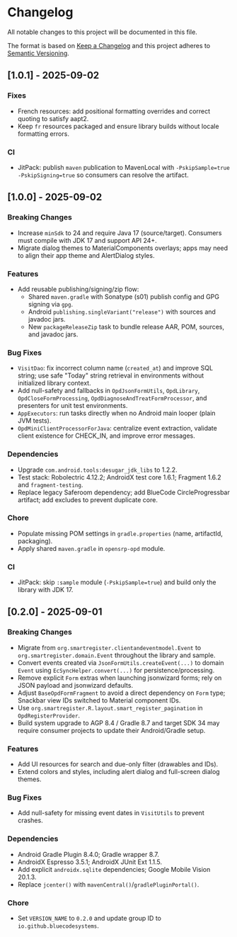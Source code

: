 
# Changelog
All notable changes to this project will be documented in this file.

The format is based on [Keep a Changelog](http://keepachangelog.com/en/1.0.0/)
and this project adheres to [Semantic Versioning](http://semver.org/spec/v2.0.0.html).

## [1.0.1] - 2025-09-02

### Fixes
- French resources: add positional formatting overrides and correct quoting to satisfy aapt2.
- Keep `fr` resources packaged and ensure library builds without locale formatting errors.

### CI
- JitPack: publish `maven` publication to MavenLocal with `-PskipSample=true -PskipSigning=true` so consumers can resolve the artifact.

## [1.0.0] - 2025-09-02

### Breaking Changes
- Increase `minSdk` to 24 and require Java 17 (source/target). Consumers must compile with JDK 17 and support API 24+.
- Migrate dialog themes to MaterialComponents overlays; apps may need to align their app theme and AlertDialog styles.

### Features
- Add reusable publishing/signing/zip flow:
  - Shared `maven.gradle` with Sonatype (s01) publish config and GPG signing via `gpg`.
  - Android `publishing.singleVariant("release")` with sources and javadoc jars.
  - New `packageReleaseZip` task to bundle release AAR, POM, sources, and javadoc jars.

### Bug Fixes
- `VisitDao`: fix incorrect column name (`created_at`) and improve SQL string; use safe "Today" string retrieval in environments without initialized library context.
- Add null-safety and fallbacks in `OpdJsonFormUtils`, `OpdLibrary`, `OpdCloseFormProcessing`, `OpdDiagnoseAndTreatFormProcessor`, and presenters for unit test environments.
- `AppExecutors`: run tasks directly when no Android main looper (plain JVM tests).
- `OpdMiniClientProcessorForJava`: centralize event extraction, validate client existence for CHECK_IN, and improve error messages.

### Dependencies
- Upgrade `com.android.tools:desugar_jdk_libs` to 1.2.2.
- Test stack: Robolectric 4.12.2; AndroidX test core 1.6.1; Fragment 1.6.2 and `fragment-testing`.
- Replace legacy Saferoom dependency; add BlueCode CircleProgressbar artifact; add excludes to prevent duplicate core.

### Chore
- Populate missing POM settings in `gradle.properties` (name, artifactId, packaging).
- Apply shared `maven.gradle` in `opensrp-opd` module.

### CI
- JitPack: skip `:sample` module (`-PskipSample=true`) and build only the library with JDK 17.

## [0.2.0] - 2025-09-01

### Breaking Changes
- Migrate from `org.smartregister.clientandeventmodel.Event` to `org.smartregister.domain.Event` throughout the library and sample.
- Convert events created via `JsonFormUtils.createEvent(...)` to domain `Event` using `EcSyncHelper.convert(...)` for persistence/processing.
- Remove explicit `Form` extras when launching jsonwizard forms; rely on JSON payload and jsonwizard defaults.
- Adjust `BaseOpdFormFragment` to avoid a direct dependency on `Form` type; Snackbar view IDs switched to Material component IDs.
- Use `org.smartregister.R.layout.smart_register_pagination` in `OpdRegisterProvider`.
- Build system upgrade to AGP 8.4 / Gradle 8.7 and target SDK 34 may require consumer projects to update their Android/Gradle setup.

### Features
- Add UI resources for search and due-only filter (drawables and IDs).
- Extend colors and styles, including alert dialog and full-screen dialog themes.

### Bug Fixes
- Add null-safety for missing event dates in `VisitUtils` to prevent crashes.

### Dependencies
- Android Gradle Plugin 8.4.0; Gradle wrapper 8.7.
- AndroidX Espresso 3.5.1; AndroidX JUnit Ext 1.1.5.
- Add explicit `androidx.sqlite` dependencies; Google Mobile Vision 20.1.3.
- Replace `jcenter()` with `mavenCentral()`/`gradlePluginPortal()`.

### Chore
- Set `VERSION_NAME` to `0.2.0` and update group ID to `io.github.bluecodesystems`.
